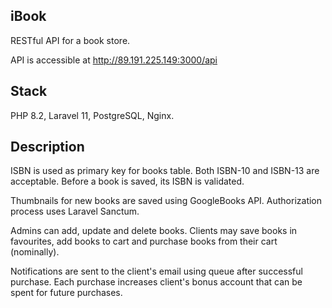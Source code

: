## iBook

RESTful API for a book store. 

API is accessible at http://89.191.225.149:3000/api

## Stack

PHP 8.2, Laravel 11, PostgreSQL, Nginx.

## Description

ISBN is used as primary key for books table. Both ISBN-10 and ISBN-13 are acceptable.
Before a book is saved, its ISBN is validated.

Thumbnails for new books are saved using GoogleBooks API.
Authorization process uses Laravel Sanctum.

Admins can add, update and delete books. Clients may save books in favourites, add 
books to cart and purchase books from their cart (nominally).

Notifications are sent to the client's email using queue after successful purchase.
Each purchase increases client's bonus account that can be spent for future purchases.
